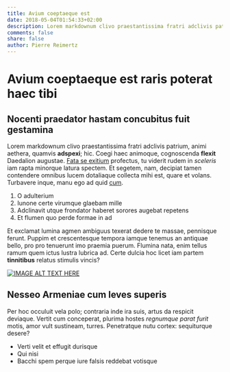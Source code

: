 ```yaml
---
title: Avium coeptaeque est
date: 2018-05-04T01:54:33+02:00
description: Lorem markdownum clivo praestantissima fratri adclivis patrium, animi aethera
comments: false
share: false
author: Pierre Reimertz
---
```


# Avium coeptaeque est raris poterat haec tibi

## Nocenti praedator hastam concubitus fuit gestamina

Lorem markdownum clivo praestantissima fratri adclivis patrium, animi aethera,
quamvis **adspexi**; hic. Coegi haec animoque, cognoscenda **flexit** Daedalion
augustae. [Fata se exitium](http://dea.net/quam.php) profectus, tu viderit rudem
in *sceleris* iam rapta minorque latura spectem. Et segetem, nam, decipiat tamen
contendere omnibus lucem dotaliaque collecta mihi est, quare et volans.
Turbavere inque, manu ego ad quid [cum](http://mododata.io/).

1. O adulterium
2. Iunone certe virumque glaebam mille
3. Adclinavit utque frondator haberet sorores augebat repetens
4. Et flumen quo perde formae in ad

Et exclamat lumina agmen ambiguus texerat dedere te massae, pennisque ferunt.
Puppim et crescentesque tempora iamque tenemus an antiquae bello, pro pro
tenuerunt imo praemia puerum. Flumina nata, enim tellus ramum quem ictus lustra
lubrica ad. Certe dulcia hoc licet iam partem **tinnitibus** relatus stimulis
vincis?

[![IMAGE ALT TEXT HERE](http://img.youtube.com/vi/vAuO3bHxSpc/0.jpg)](http://www.youtube.com/watch?v=vAuO3bHxSpc)


## Nesseo Armeniae cum leves superis

Per hoc occuluit vela polo; contraria inde ira suis, artus da respicit deviaque.
Vertit cum conceperat, plurima hostes *regnumque parat furit* motis, amor vult
sustineam, turres. Penetratque nutu cortex: sequiturque desere?

- Verti velit et effugit durisque
- Qui nisi
- Bacchi spem perque iure falsis reddebat votisque